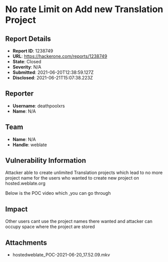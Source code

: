 # No rate Limit on Add new Translation Project 

## Report Details
- **Report ID**: 1238749
- **URL**: https://hackerone.com/reports/1238749
- **State**: Closed
- **Severity**: N/A
- **Submitted**: 2021-06-20T12:38:59.127Z
- **Disclosed**: 2021-06-21T15:07:38.223Z

## Reporter
- **Username**: deathpoolxrs
- **Name**: N/A

## Team
- **Name**: N/A
- **Handle**: weblate

## Vulnerability Information
Attacker able to create unlimited Translation projects which lead to no more project name for the users who wanted to create new project on hosted.weblate.org

Below is the POC video which ,you can go through

## Impact

Other users cant use the project names there wanted and attacker can occupy space where the project are stored

## Attachments
- hostedweblate_POC-2021-06-20_17.52.09.mkv
